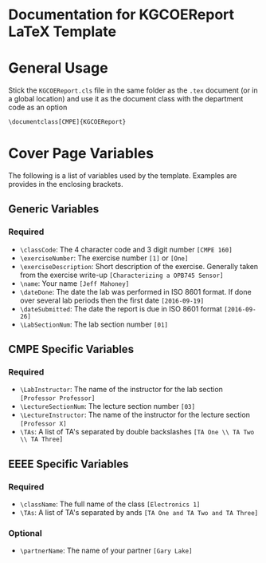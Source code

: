 Documentation for KGCOEReport LaTeX Template
============================================

# General Usage
Stick the `KGCOEReport.cls` file in the same folder as the `.tex` document (or in a global location)
and use it as the document class with the department code as an option

```
\documentclass[CMPE]{KGCOEReport}
```
# Cover Page Variables
The following is a list of variables used by the template.
Examples are provides in the enclosing brackets.

## Generic Variables
### Required
* `\classCode`: The 4 character code and 3 digit number `[CMPE 160]`
* `\exerciseNumber`: The exercise number `[1]` or `[One]`
* `\exerciseDescription`: Short description of the exercise. Generally taken from the exercise write-up `[Characterizing a OPB745 Sensor]`
* `\name`: Your name `[Jeff Mahoney]`
* `\dateDone`: The date the lab was performed in ISO 8601 format. If done over several lab periods then the first date `[2016-09-19]`
* `\dateSubmitted`: The date the report is due in ISO 8601 format `[2016-09-26]`
* `\LabSectionNum`: The lab section number `[01]`

## CMPE Specific Variables
### Required
* `\LabInstructor`: The name of the instructor for the lab section `[Professor Professor]`
* `\LectureSectionNum`: The lecture section number `[03]`
* `\LectureInstructor`: The name of the instructor for the lecture section `[Professor X]`
* `\TAs`: A list of TA's separated by double backslashes `[TA One \\ TA Two \\ TA Three]`


## EEEE Specific Variables
### Required
* `\className`: The full name of the class `[Electronics 1]`
* `\TAs`: A list of TA's separated by ands `[TA One and TA Two and TA Three]`
### Optional
* `\partnerName`: The name of your partner `[Gary Lake]`
